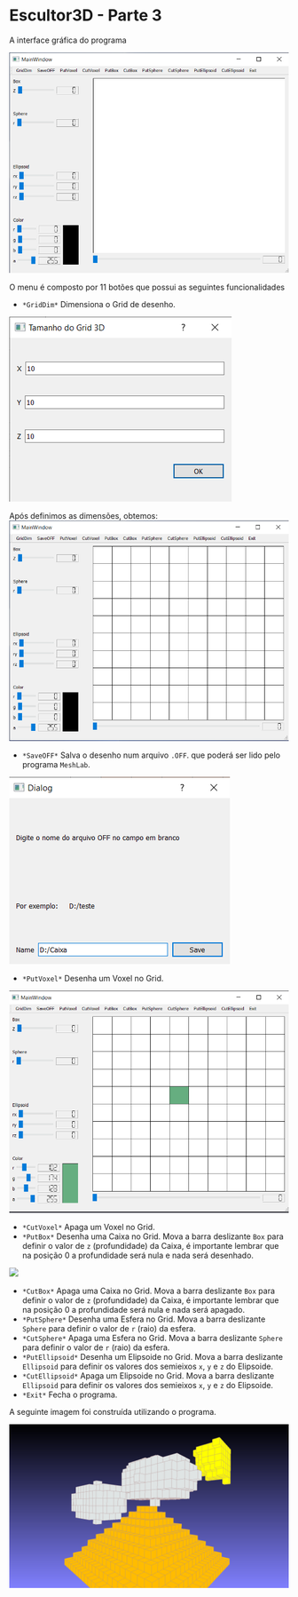# Escultor3D - Parte 3

A interface gráfica do programa

<img src="img/tela-inicial.png">

O menu é composto por 11 botões que possui as seguintes funcionalidades

* `*GridDim*` Dimensiona o Grid de desenho.

<img src="img/dim-grid.png">

Após definimos as dimensões, obtemos:
<img src="img/tela-inicial-grid.png">

* `*SaveOFF*` Salva o desenho num arquivo `.OFF`. que poderá ser lido pelo programa `MeshLab`.

<img src="img/SaveOFF.png">

* `*PutVoxel*` Desenha um Voxel no Grid.

<img src="img/putvoxel.png">

* `*CutVoxel*` Apaga um Voxel no Grid.
* `*PutBox*` Desenha uma Caixa no Grid. Mova a barra deslizante `Box` para definir o valor de `z` (profundidade) da Caixa, é importante lembrar que na posição 0 a profundidade será nula e nada será desenhado.

<img src="img/putbox.png">

* `*CutBox*` Apaga uma Caixa no Grid. Mova a barra deslizante `Box` para definir o valor de `z` (profundidade) da Caixa, é importante lembrar que na posição 0 a profundidade será nula e nada será apagado.
* `*PutSphere*` Desenha uma Esfera no Grid. Mova a barra deslizante `Sphere` para definir o valor de `r` (raio) da esfera.
* `*CutSphere*` Apaga uma Esfera no Grid. Mova a barra deslizante `Sphere` para definir o valor de `r` (raio) da esfera.
* `*PutEllipsoid*` Desenha um Elipsoide no Grid. Mova a barra deslizante `Ellipsoid` para definir os valores dos semieixos `x`, `y` e `z` do Elipsoide.
* `*CutEllipsoid*` Apaga um Elipsoide no Grid. Mova a barra deslizante `Ellipsoid` para definir os valores dos semieixos `x`, `y` e `z` do Elipsoide.
* `*Exit*` Fecha o programa.


A seguinte imagem foi construída utilizando o programa.

<img src="img/piramide00.png">
